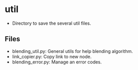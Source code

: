 # util
* Directory to save the several util files.

## Files
* blending_util.py: General utils for help blending algorithm.
* link_copier.py: Copy link to new node.
* blending_error.py: Manage an error codes.
